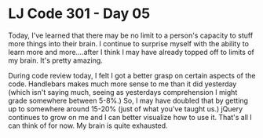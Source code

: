 # LJ Code 301 - Day 05

Today, I've learned that there may be no limit to a person's capacity to stuff more things into their brain. I continue to surprise myself with the ability to learn more and more....after I think I may have already topped off to limits of my brain. It's pretty amazing.

During code review today, I felt I got a better grasp on certain aspects of the code. Handlebars makes much more sense to me than it did yesterday (which isn't saying much, seeing as yesterdays comprehension I might grade somewhere between 5-8%.) So, I may have doubled that by getting up to somewhere around 15-20% (just of what you've taught us.) jQuery continues to grow on me and I can better visualize how to use it. That's all I can think of for now. My brain is quite exhausted.
